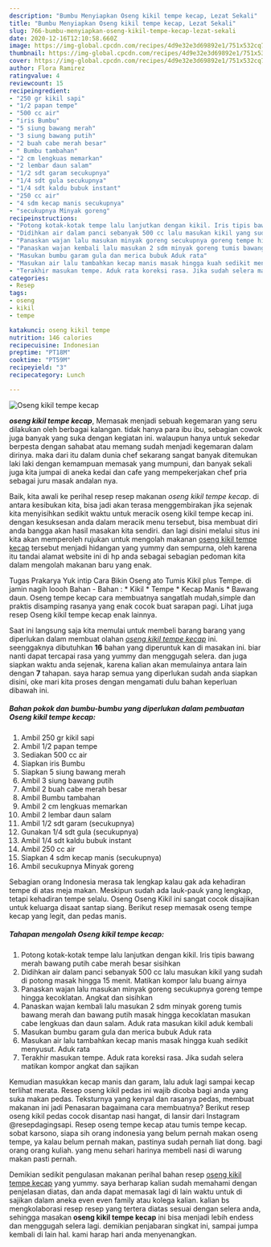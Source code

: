 ```yaml
---
description: "Bumbu Menyiapkan Oseng kikil tempe kecap, Lezat Sekali"
title: "Bumbu Menyiapkan Oseng kikil tempe kecap, Lezat Sekali"
slug: 766-bumbu-menyiapkan-oseng-kikil-tempe-kecap-lezat-sekali
date: 2020-12-16T12:10:58.660Z
image: https://img-global.cpcdn.com/recipes/4d9e32e3d69892e1/751x532cq70/oseng-kikil-tempe-kecap-foto-resep-utama.jpg
thumbnail: https://img-global.cpcdn.com/recipes/4d9e32e3d69892e1/751x532cq70/oseng-kikil-tempe-kecap-foto-resep-utama.jpg
cover: https://img-global.cpcdn.com/recipes/4d9e32e3d69892e1/751x532cq70/oseng-kikil-tempe-kecap-foto-resep-utama.jpg
author: Flora Ramirez
ratingvalue: 4
reviewcount: 15
recipeingredient:
- "250 gr kikil sapi"
- "1/2 papan tempe"
- "500 cc air"
- "iris Bumbu"
- "5 siung bawang merah"
- "3 siung bawang putih"
- "2 buah cabe merah besar"
- " Bumbu tambahan"
- "2 cm lengkuas memarkan"
- "2 lembar daun salam"
- "1/2 sdt garam secukupnya"
- "1/4 sdt gula secukupnya"
- "1/4 sdt kaldu bubuk instant"
- "250 cc air"
- "4 sdm kecap manis secukupnya"
- "secukupnya Minyak goreng"
recipeinstructions:
- "Potong kotak-kotak tempe lalu lanjutkan dengan kikil. Iris tipis bawang merah bawang putih cabe merah besar sisihkan"
- "Didihkan air dalam panci sebanyak 500 cc lalu masukan kikil yang sudah di potong masak hingga 15 menit. Matikan kompor lalu buang airnya"
- "Panaskan wajan lalu masukan minyak goreng secukupnya goreng tempe hingga kecoklatan. Angkat dan sisihkan"
- "Panaskan wajan kembali lalu masukan 2 sdm minyak goreng tumis bawang merah dan bawang putih masak hingga kecoklatan masukan cabe lengkuas dan daun salam. Aduk rata masukan kikil aduk kembali"
- "Masukan bumbu garam gula dan merica bubuk Aduk rata"
- "Masukan air lalu tambahkan kecap manis masak hingga kuah sedikit menyusut. Aduk rata"
- "Terakhir masukan tempe. Aduk rata koreksi rasa. Jika sudah selera matikan kompor angkat dan sajikan"
categories:
- Resep
tags:
- oseng
- kikil
- tempe

katakunci: oseng kikil tempe 
nutrition: 146 calories
recipecuisine: Indonesian
preptime: "PT18M"
cooktime: "PT59M"
recipeyield: "3"
recipecategory: Lunch

---
```



![Oseng kikil tempe kecap](https://img-global.cpcdn.com/recipes/4d9e32e3d69892e1/751x532cq70/oseng-kikil-tempe-kecap-foto-resep-utama.jpg)

<b><i>oseng kikil tempe kecap</i></b>, Memasak menjadi sebuah kegemaran yang seru dilakukan oleh berbagai kalangan. tidak hanya para ibu ibu, sebagian cowok juga banyak yang suka dengan kegiatan ini. walaupun hanya untuk sekedar berpesta dengan sahabat atau memang sudah menjadi kegemaran dalam dirinya. maka dari itu dalam dunia chef sekarang sangat banyak ditemukan laki laki dengan kemampuan memasak yang mumpuni, dan banyak sekali juga kita jumpai di aneka kedai dan cafe yang mempekerjakan chef pria sebagai juru masak andalan nya.

Baik, kita awali ke perihal resep resep makanan <i>oseng kikil tempe kecap</i>. di antara kesibukan kita, bisa jadi akan terasa menggembirakan jika sejenak kita menyisihkan sedikit waktu untuk meracik oseng kikil tempe kecap ini. dengan kesuksesan anda dalam meracik menu tersebut, bisa membuat diri anda bangga akan hasil masakan kita sendiri. dan lagi disini melalui situs ini kita akan memperoleh rujukan untuk mengolah makanan <u>oseng kikil tempe kecap</u> tersebut menjadi hidangan yang yummy dan sempurna, oleh karena itu tandai alamat website ini di hp anda sebagai sebagian pedoman kita dalam mengolah makanan baru yang enak.

Tugas Prakarya Yuk intip Cara Bikin Oseng ato Tumis Kikil plus Tempe. di jamin nagih loooh Bahan - Bahan : * Kikil * Tempe * Kecap Manis * Bawang daun. Oseng tempe kecap cara membuatnya sangatlah mudah,simple dan praktis disamping rasanya yang enak cocok buat sarapan pagi. Lihat juga resep Oseng kikil tempe kecap enak lainnya.


Saat ini langsung saja kita memulai untuk membeli barang barang yang diperlukan dalam membuat olahan <u><i>oseng kikil tempe kecap</i></u> ini. seenggaknya dibutuhkan <b>16</b> bahan yang diperuntuk kan di masakan ini. biar nanti dapat tercapai rasa yang yummy dan menggugah selera. dan juga siapkan waktu anda sejenak, karena kalian akan memulainya antara lain dengan <b>7</b> tahapan. saya harap semua yang diperlukan sudah anda siapkan disini, oke mari kita proses dengan mengamati dulu bahan keperluan dibawah ini.

<!--inarticleads1-->

##### Bahan pokok dan bumbu-bumbu yang diperlukan dalam pembuatan Oseng kikil tempe kecap:

1. Ambil 250 gr kikil sapi
1. Ambil 1/2 papan tempe
1. Sediakan 500 cc air
1. Siapkan iris Bumbu
1. Siapkan 5 siung bawang merah
1. Ambil 3 siung bawang putih
1. Ambil 2 buah cabe merah besar
1. Ambil  Bumbu tambahan
1. Ambil 2 cm lengkuas memarkan
1. Ambil 2 lembar daun salam
1. Ambil 1/2 sdt garam (secukupnya)
1. Gunakan 1/4 sdt gula (secukupnya)
1. Ambil 1/4 sdt kaldu bubuk instant
1. Ambil 250 cc air
1. Siapkan 4 sdm kecap manis (secukupnya)
1. Ambil secukupnya Minyak goreng


Sebagian orang Indonesia merasa tak lengkap kalau gak ada kehadiran tempe di atas meja makan. Meskipun sudah ada lauk-pauk yang lengkap, tetapi kehadiran tempe selalu. Oseng Oseng Kikil ini sangat cocok disajikan untuk keluarga disaat santap siang. Berikut resep memasak oseng tempe kecap yang legit, dan pedas manis. 

<!--inarticleads2-->

##### Tahapan mengolah Oseng kikil tempe kecap:

1. Potong kotak-kotak tempe lalu lanjutkan dengan kikil. Iris tipis bawang merah bawang putih cabe merah besar sisihkan
1. Didihkan air dalam panci sebanyak 500 cc lalu masukan kikil yang sudah di potong masak hingga 15 menit. Matikan kompor lalu buang airnya
1. Panaskan wajan lalu masukan minyak goreng secukupnya goreng tempe hingga kecoklatan. Angkat dan sisihkan
1. Panaskan wajan kembali lalu masukan 2 sdm minyak goreng tumis bawang merah dan bawang putih masak hingga kecoklatan masukan cabe lengkuas dan daun salam. Aduk rata masukan kikil aduk kembali
1. Masukan bumbu garam gula dan merica bubuk Aduk rata
1. Masukan air lalu tambahkan kecap manis masak hingga kuah sedikit menyusut. Aduk rata
1. Terakhir masukan tempe. Aduk rata koreksi rasa. Jika sudah selera matikan kompor angkat dan sajikan


Kemudian masukkan kecap manis dan garam, lalu aduk lagi sampai kecap terlihat merata. Resep oseng kikil pedas ini wajib dicoba bagi anda yang suka makan pedas. Teksturnya yang kenyal dan rasanya pedas, membuat makanan ini jadi Penasaran bagaimana cara membuatnya? Berikut resep oseng kikil pedas cocok disantap nasi hangat, di lansir dari Instagram @resepdagingsapi. Resep oseng tempe kecap atau tumis tempe kecap. sobat karsono, siapa sih orang indonesia yang belum pernah makan oseng tempe, ya kalau belum pernah makan, pastinya sudah pernah liat dong. bagi orang orang kuliah. yang menu sehari harinya membeli nasi di warung makan pasti pernah. 

Demikian sedikit pengulasan makanan perihal bahan resep <u>oseng kikil tempe kecap</u> yang yummy. saya berharap kalian sudah memahami dengan penjelasan diatas, dan anda dapat memasak lagi di lain waktu untuk di sajikan dalam aneka even even family atau kolega kalian. kalian bs mengkolaborasi resep resep yang tertera diatas sesuai dengan selera anda, sehingga masakan <b>oseng kikil tempe kecap</b> ini bisa menjadi lebih endess dan menggugah selera lagi. demikian penjabaran singkat ini, sampai jumpa kembali di lain hal. kami harap hari anda menyenangkan.
